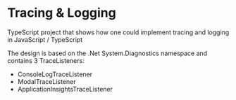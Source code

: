 # Tracing & Logging
TypeScript project that shows how one could implement tracing and logging in JavaScript / TypeScript

The design is based on the .Net System.Diagnostics namespace and contains 3 TraceListeners:
- ConsoleLogTraceListener
- ModalTraceListener
- ApplicationInsightsTraceListener
